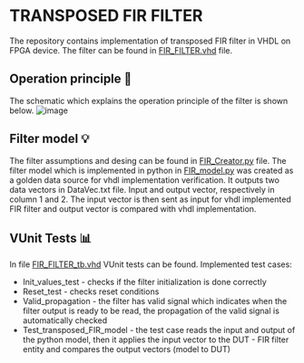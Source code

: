# **TRANSPOSED FIR FILTER**
The repository contains implementation of transposed FIR filter in VHDL on FPGA device. The filter can be found in [FIR_FILTER.vhd](https://github.com/KrzysztofPr/FIR_FILTER/blob/main/src/FIR_FILTER.vhd) file.
## Operation principle 📝
The schematic which explains the operation principle of the filter is shown below.
![image](https://github.com/KrzysztofPr/FIR_FILTER/assets/70481097/8056c7a0-dca9-4a22-8209-ab139dc4a44b)
## Filter model 💡
The filter assumptions and desing can be found in [FIR_Creator.py](https://github.com/KrzysztofPr/FIR_FILTER/blob/main/python_files/FIR_Creator.py) file.
The filter model which is implemented in python in [FIR_model.py](https://github.com/KrzysztofPr/FIR_FILTER/blob/main/python_files/FIR_model.py) was created as a golden data source for vhdl implementation verification. It outputs two data vectors in DataVec.txt file. Input and output vector, respectively in column 1 and 2.
The input vector is then sent as input for vhdl implemented FIR filter and output vector is compared with vhdl implementation.
## VUnit Tests 📊
In file [FIR_FILTER_tb.vhd](https://github.com/KrzysztofPr/FIR_FILTER/blob/main/sim/FIR_FILTER_tb.vhd) VUnit tests can be found. Implemented test cases:
- Init_values_test - checks if the filter initialization is done correctly
- Reset_test - checks reset conditions
- Valid_propagation - the filter has valid signal which indicates when the filter output is ready to be read, the propagation of the valid signal is automatically checked
- Test_transposed_FIR_model - the test case reads the input and output of the python model, then it applies the input vector to the DUT - FIR filter entity and compares the output vectors (model to DUT)

